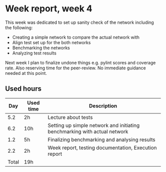 # Week report, week 4

This week was dedicated to set up sanity check of the network including the following:

* Creating a simple network to compare the actual network with
* Align test set up for the both networks
* Benchmarking the networks
* Analyzing test results

Next week I plan to finalize undone things e.g. pylint scores and coverage rate. Also reserving time for the peer-review. No immediate guidance needed at this point.

## Used hours

| Day   | Used time | Description                  |
| ----- | --------- | ---------------------------- |
| 5.2  | 2h        | Lecture about tests      |
| 6.2  | 10h        | Setting up simple network and initiating benchmarking with actual network              |
| 1.2  | 5h        | Finalizing benchmarking and analysing results |
| 2.2  | 2h        | Week report, testing documentation, Execution report |
| Total | 19h        |                              |
